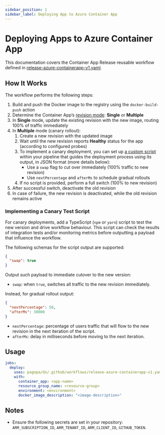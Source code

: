```yaml
---
sidebar_position: 1
sidebar_label: Deploying App to Azure Container App
---
```


# Deploying Apps to Azure Container App

This documentation covers the Container App Release reusable workflow defined in
[release-azure-containerapp-v1.yaml](https://github.com/pagopa/dx/blob/main/.github/workflows/release-azure-containerapp-v1.yaml).

## How It Works

The workflow performs the following steps:

1. Build and push the Docker image to the registry using the `docker-build-push`
   action
2. Determine the Container App’s
   [revision mode](https://learn.microsoft.com/en-us/azure/container-apps/revisions#revision-modes):
   **Single** or **Multiple**
3. In **Single** mode, update the existing revision with the new image, routing
   100% of traffic immediately
4. In **Multiple** mode (canary rollout):
   1. Create a new revision with the updated image
   2. Wait until the new revision reports **Healthy** status for the app
      (according to configured probes)
   3. To implement a canary deployment, you can set up
      [a custom script](#implementing-a-canary-test-script) within your pipeline
      that guides the deployment process using its output, in JSON format (more
      details below):
      - Use a `swap` flag to cut over immediately (100% traffic to new revision)
      - Use `nextPercentage` and `afterMs` to schedule gradual rollouts
   4. If no script is provided, perform a full switch (100% to new revision)
5. After successful switch, deactivate the old revision
6. In case of failure, the new revision is deactivated, while the old revision
   remains active

### Implementing a Canary Test Script

For canary deployments, add a TypeScript (`npm` or `yarn`) script to test the
new version and drive workflow behaviour. This script can check the results of
integration tests and/or monitoring metrics before outputting a payload that
influence the workflow.

The following schemas for the script output are supported:

```json
{
  "swap": true
}
```

Output such payload to immediate cutover to the new version:

- `swap`: when `true`, switches all traffic to the new revision immediately.

Instead, for gradual rollout output:

```json
{
  "nextPercentage": 50,
  "afterMs": 30000
}
```

- `nextPercentage`: percentage of users traffic that will flow to the new
  revision in the next iteration of the script.
- `afterMs`: delay in milliseconds before moving to the next iteration.

## Usage

```yaml
jobs:
  deploy:
    uses: pagopa/dx/.github/workflows/release-azure-containerapp-v1.yaml@main
    with:
      container_app: <app-name>
      resource_group_name: <resource-group>
      environment: <environment>
      docker_image_description: "<image-description>"
```

## Notes

- Ensure the following secrets are set in your repository:
  `ARM_SUBSCRIPTION_ID`, `ARM_TENANT_ID`, `ARM_CLIENT_ID`, `GITHUB_TOKEN`.

